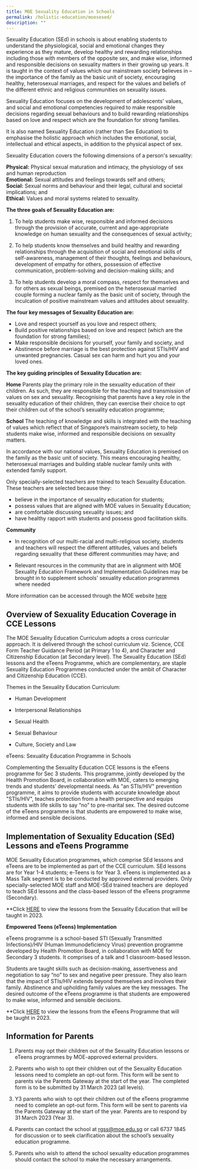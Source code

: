 ```yaml
---
title: MOE Sexuality Education in Schools
permalink: /holistic-education/moesexed/
description: ""
---
```

Sexuality Education (SEd) in schools is about enabling students to understand the physiological, social and emotional changes they experience as they mature, develop healthy and rewarding relationships including those with members of the opposite sex, and make wise, informed and responsible decisions on sexuality matters in their growing up years. It is taught in the context of values which our mainstream society believes in – the importance of the family as the basic unit of society, encouraging healthy, heterosexual marriages, and respect for the values and beliefs of the different ethnic and religious communities on sexuality issues.

Sexuality Education focuses on the development of adolescents' values, and social and emotional competencies required to make responsible decisions regarding sexual behaviours and to build rewarding relationships based on love and respect which are the foundation for strong families.

It is also named Sexuality Education (rather than Sex Education) to emphasise the holistic approach which includes the emotional, social, intellectual and ethical aspects, in addition to the physical aspect of sex.

Sexuality Education covers the following dimensions of a person's sexuality:

**Physical:** Physical sexual maturation and intimacy, the physiology of sex and human reproduction  
**Emotional:** Sexual attitudes and feelings towards self and others;  
**Social:**  Sexual norms and behaviour and their legal, cultural and societal implications; and  
**Ethical:** Values and moral systems related to sexuality.​

**The three goals of Sexuality Education are:**

1. To help students make wise, responsible and informed decisions through the provision of accurate, current and age-appropriate knowledge on human sexuality and the consequences of sexual activity;  
        
2.  To help students know themselves and build healthy and rewarding relationships through the acquisition of social and emotional skills of self-awareness, management of their thoughts, feelings and behaviours, development of empathy for others, possession of effective communication, problem-solving and decision-making skills; and  
      
3.  To help students develop a moral compass, respect for themselves and for others as sexual beings, premised on the heterosexual married couple forming a nuclear family as the basic unit of society, through the inculcation of positive mainstream values and attitudes about sexuality.

**The four key messages of Sexuality Education are:**

* Love and respect yourself as you love and respect others;
* Build positive relationships based on love and respect (which are the foundation for strong families);
* Make responsible decisions for yourself, your family and society, and
* Abstinence before marriage is the best protection against STIs/HIV and unwanted pregnancies. Casual sex can harm and hurt you and your loved ones.

**The key guiding principles of Sexuality Education are:**

**Home**
Parents play the primary role in the sexuality education of their children. As such, they are responsible for the teaching and transmission of values on sex and sexuality. Recognising that parents have a key role in the sexuality education of their children, they can exercise their choice to opt their children out of the school’s sexuality education programme;

**School**
The teaching of knowledge and skills is integrated with the teaching of values which reflect that of Singapore’s mainstream society, to help students make wise, informed and responsible decisions on sexuality matters.  
  
In accordance with our national values, Sexuality Education is  premised on the family as the basic unit of society. This means encouraging healthy, heterosexual marriages and building stable nuclear family units with extended family support.

Only specially-selected teachers are trained to teach Sexuality Education. These teachers are selected because they:

*   believe in the importance of sexuality education for students;
*   possess values that are aligned with MOE values in Sexuality  Education;
*   are comfortable discussing sexuality issues; and
*   have healthy rapport with students and possess good facilitation skills.
  
**Community**

*   In recognition of our multi-racial and multi-religious society, students&nbsp; and teachers will respect the different attitudes, values and beliefs&nbsp; regarding sexuality that these different communities may have; and
    
*   Relevant resources in the community that are in alignment with MOE&nbsp; Sexuality Education Framework and Implementation Guidelines may be&nbsp; brought in to supplement schools' sexuality education programmes&nbsp; where needed

More information can be accessed through the MOE website [here](https://www.moe.gov.sg/education-in-sg/our-programmes/sexuality-education)

## **Overview of Sexuality Education Coverage in CCE Lessons**

The MOE Sexuality Education Curriculum adopts a cross curricular approach. It is delivered through the school curriculum viz. Science, CCE Form Teacher Guidance Period (at Primary 1 to 4), and Character and Citizenship Education (at Secondary level). The Sexuality Education (SEd) lessons and the eTeens Programme, which are complementary, are staple Sexuality Education Programmes conducted under the ambit of Character and Citizenship Education (CCE).

Themes in the Sexuality Education Curriculum:

*   Human Development
    
*   Interpersonal Relationships
    
*   Sexual Health
    
*   Sexual Behaviour
    
*   Culture, Society and Law

eTeens: Sexuality Education Programme in Schools

Complementing the Sexuality Education CCE lessons is the eTeens programme for Sec 3 students. This programme, jointly developed by the Health Promotion Board, in collaboration with MOE, caters to emerging trends and students’ developmental needs. As "an STIs/HIV" prevention programme, it aims to provide students with accurate knowledge about "STIs/HIV", teaches protection from a health perspective and equips students with life skills to say “no” to pre-marital sex. The desired outcome of the eTeens programme is that students are empowered to make wise, informed and sensible decisions.

## Implementation of Sexuality Education (SEd) Lessons and eTeens Programme

MOE Sexuality Education programmes, which comprise SEd lessons and eTeens are to be implemented as part of the CCE curriculum. SEd lessons are for Year 1-4 students; e-Teens is for Year 3. eTeens is implemented as a Mass Talk segment is to be conducted by approved external providers. Only specially-selected MOE staff and MOE-SEd trained teachers are&nbsp; deployed to teach SEd lessons and the class-based lesson of the eTeens programme (Secondary).

**Click [HERE](/files/moe%20sexuality%20education%20in%20schools%20(rgs).pdf) to view the lessons from the Sexuality Education that will be  taught in 2023.

**Empowered Teens (eTeens) Implementation**

eTeens programme is a school-based STI (Sexually Transmitted Infections)/HIV (Human Immunodeficiency Virus) prevention programme developed by Health Promotion Board, in collaboration with MOE for Secondary 3 students. It comprises of a talk and 1 classroom-based lesson. 

Students are taught skills such as decision-making, assertiveness and negotiation to say “no” to sex and negative peer pressure. They also learn that the impact of STIs/HIV extends beyond themselves and involves their family. Abstinence and upholding family values are the key messages. The desired outcome of the eTeens programme is that students are empowered to make wise, informed and sensible decisions.

**Click [HERE](/files/e-teens%20implementation%20at%20rgs.pdf) to view the lessons from the eTeens Programme that will be taught in 2023.


## Information for Parents 

1. Parents may opt their children out of the Sexuality Education lessons or eTeens programmes by MOE-approved external providers.  

2. Parents who wish to opt their children out of the Sexuality Education lessons need to complete an opt-out form. This form will be sent to parents via the Parents Gateway at the start of the year. The completed form is to be submitted by 31 March 2023 (all levels).  

3. Y3 parents who wish to opt their children out of the eTeens programme need to complete an opt-out form. This form will be sent to parents via the Parents Gateway at the start of the year. Parents are to respond by 31 March 2023 (Year 3).  

4. Parents can contact the school at rgss@moe.edu.sg or call 6737 1845 for discussion or to seek clarification about the school’s sexuality education programme. 

5. Parents who wish to attend the school sexuality education programmes should contact the school to make the necessary arrangements.